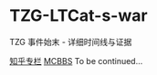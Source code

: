 # TZG-LTCat-s-war
TZG 事件始末 - 详细时间线与证据

[知乎专栏](https://zhuanlan.zhihu.com/p/139114864)
[MCBBS](https://www.mcbbs.net/thread-1042063-1-1.html)
To be continued…
